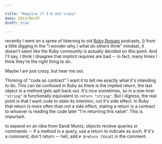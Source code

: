 ```yaml
---

title: "Require if I'm not crazy"
date: 2013/06/07
draft: true

---
```


recently I went on a spree of listening to old [Ruby Rogues](http://rubyrogues.com/) podcasts, ()
from a little digging in the "I wonder why / what do others think" mindset, it doesn't seem like the Ruby community is actually decided on this point. And I'll say, I think I disagree that implicit requires are bad -- in fact, many times I think they're the right thing to do.

Maybe I am just crazy, but hear me out.

Thinking of "code as contract" I want it to tell me exactly what it's intending to do. This can be confused in Ruby as there is the implied return, the last object in a method gets spit back out. It's nice sometimes, so in a one-liner `"string"` is functionally equivalent to `return "string"`. But I digress, the real point is that I want code to state its intention, not it's side effect. In Ruby that return is more often than not a side effect, stating a return is a contract to whoever is reading the code later "I'm returning this value". This is important.

to expand on an idea from Sandi Muntz, objects recieve queries or commands -- if a method is a query, use a return to indicate as such. If it's a command, don't return -- hell, add `# @return [Void]` in the comment.